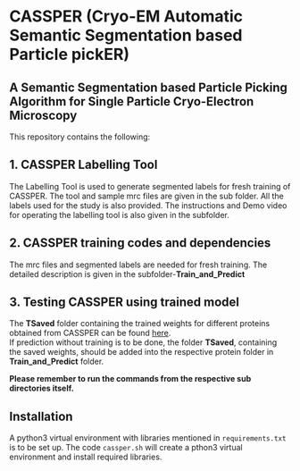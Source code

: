 # CASSPER (Cryo-EM Automatic Semantic Segmentation based Particle pickER)
## A Semantic Segmentation based Particle Picking Algorithm for Single Particle Cryo-Electron Microscopy

This repository contains the following:
## 1. CASSPER Labelling Tool
The Labelling Tool is used to generate segmented labels for fresh training of CASSPER. The tool and sample mrc files are given in the sub folder. All the labels used for the study is also provided. The instructions and Demo video for operating the labelling tool is also given in the subfolder.

## 2. CASSPER training codes and dependencies
The mrc files and segmented labels are needed for fresh training. The detailed description is given in the subfolder-**Train_and_Predict**

## 3. Testing CASSPER using trained model

The **TSaved** folder containing the trained weights for different proteins obtained from CASSPER can be found [here](https://drive.google.com/drive/folders/1Vi4N8RSObD6Oa_pCRcyZ2MS8WzbDT-7b?usp=sharing "Google Drive").   
If prediction without training is to be done, the folder **TSaved**, containing the saved weights, should be added into the respective protein folder in **Train_and_Predict** folder.

**Please remember to run the commands from the respective sub directories itself.** 

## Installation
A python3 virtual environment with libraries mentioned in `requirements.txt` is to be set up. 
The code `cassper.sh` will create a pthon3 virtual environment and install required libraries. 
